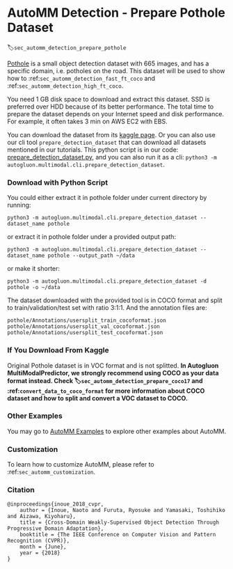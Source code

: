 # AutoMM Detection - Prepare Pothole Dataset
:label:`sec_automm_detection_prepare_pothole`

[Pothole](https://www.kaggle.com/datasets/andrewmvd/pothole-detection) is a small object detection dataset with 665 images,
and has a specific domain, i.e. potholes on the road. This dataset will be used to show how to :ref:`sec_automm_detection_fast_ft_coco` and :ref:`sec_automm_detection_high_ft_coco`.

You need 1 GB disk space to download and extract this dataset. SSD is preferred over HDD because of its better performance.
The total time to prepare the dataset depends on your Internet speed and disk performance. For example, it often takes 3 min on AWS EC2 with EBS.

You can download the dataset from its [kaggle page](https://www.kaggle.com/datasets/andrewmvd/pothole-detection).
Or you can also use our cli tool `prepare_detection_dataset` that can download all datasets mentioned in our tutorials.
This python script is in our code: 
[prepare_detection_dataset.py](https://raw.githubusercontent.com/autogluon/autogluon/master/multimodal/src/autogluon/multimodal/cli/prepare_detection_dataset.py),
and you can also run it as a cli: `python3 -m autogluon.multimodal.cli.prepare_detection_dataset`.

### Download with Python Script

You could either extract it in pothole folder under current directory by running:

```
python3 -m autogluon.multimodal.cli.prepare_detection_dataset --dataset_name pothole
```

or extract it in pothole folder under a provided output path:

```
python3 -m autogluon.multimodal.cli.prepare_detection_dataset --dataset_name pothole --output_path ~/data
```

or make it shorter:

```
python3 -m autogluon.multimodal.cli.prepare_detection_dataset -d pothole -o ~/data
```

The dataset downloaded with the provided tool is in COCO format and split to train/validation/test set with ratio 3:1:1.
And the annotation files are:

```
pothole/Annotations/usersplit_train_cocoformat.json
pothole/Annotations/usersplit_val_cocoformat.json
pothole/Annotations/usersplit_test_cocoformat.json
```


### If You Download From Kaggle

Original Pothole dataset is in VOC format and is not splitted. **In Autogluon MultiModalPredictor, we strongly recommend using COCO as your data format instead.
Check :label:`sec_automm_detection_prepare_coco17` and :ref:`convert_data_to_coco_format` for more information
about COCO dataset and how to split and convert a VOC dataset to COCO.**


### Other Examples

You may go to [AutoMM Examples](https://github.com/autogluon/autogluon/tree/master/examples/automm) to explore other examples about AutoMM.

### Customization
To learn how to customize AutoMM, please refer to :ref:`sec_automm_customization`.

### Citation
```
@inproceedings{inoue_2018_cvpr,
    author = {Inoue, Naoto and Furuta, Ryosuke and Yamasaki, Toshihiko and Aizawa, Kiyoharu},
    title = {Cross-Domain Weakly-Supervised Object Detection Through Progressive Domain Adaptation},
    booktitle = {The IEEE Conference on Computer Vision and Pattern Recognition (CVPR)},
    month = {June},
    year = {2018}
}
```